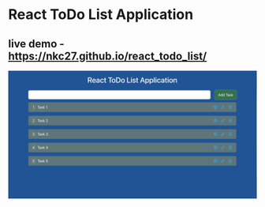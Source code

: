 # React ToDo List Application

## live demo - https://nkc27.github.io/react_todo_list/

![Screen Shot](/img/Screenshot%202022-10-19%20at%2000.49.20.png)
